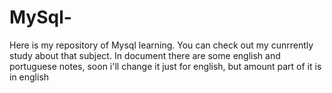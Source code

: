 # MySql-
Here is my repository of Mysql learning. You can check out my cunrrently study about that subject. In document there are some english and portuguese notes, soon i'll change it just for english, but amount part of it is in english
